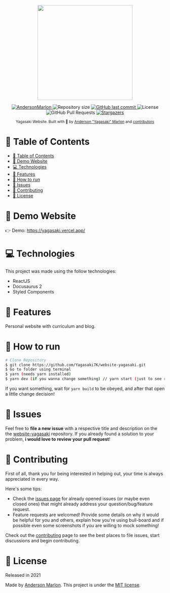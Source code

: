 <p align="center">
   <img src="https://github.com/Yagasaki7K.png" width="300"/>
</p>

<p align="center">
   <a href="https://www.linkedin.com/in/andersonmarlon/">
      <img alt="AndersonMarlon" src="https://img.shields.io/badge/-AndersonMarlon-5965e0?style=flat&logo=Linkedin&logoColor=white" />
   </a>
  <img alt="Repository size" src="https://img.shields.io/github/repo-size/Yagasaki7K/website-yagasaki?color=5965e0">

  <a href="https://github.com/Yagasaki7K/website-yagasaki/commits/master">
    <img alt="GitHub last commit" src="https://img.shields.io/github/last-commit/Yagasaki7K/website-yagasaki?color=5965e0">
  </a>
  <img alt="License" src="https://img.shields.io/badge/license-MIT-5965e0">
  <img alt="GitHub Pull Requests" src="https://img.shields.io/github/issues-pr/Yagasaki7K/website-yagasaki?color=5965e0" />
  <a href="https://github.com/Yagasaki7K/website-yagasaki/stargazers">
    <img alt="Stargazers" src="https://img.shields.io/github/stars/Yagasaki7K/website-yagasaki?color=5965e0&logo=github">
  </a>
</p>

<div align="center">
  <sub>Yagasaki Website. Built with 💜 by
    <a href="https://github.com/Yagasaki7K">Anderson "Yagasaki" Marlon</a> and
    <a href="https://github.com/Yagasaki7K/website-yagasaki/graphs/contributors">
      contributors
    </a>
  </sub>
</div>

# 📌 Table of Contents

- [📌 Table of Contents](#-table-of-contents)
- [👀 Demo Website](#-demo-website)
- [💻 Technologies](#-technologies)
- [🚀 Features](#-features)
- [🚧 How to run](#-how-to-run)
- [🐛 Issues](#-issues)
- [🎉 Contributing](#-contributing)
- [📕 License](#-license)

# 👀 Demo Website

👉  Demo: https://yagasaki.vercel.app/

# 💻 Technologies

This project was made using the follow technologies:

* ReactJS
* Docusaurus 2
* Styled Components

# 🚀 Features

Personal website with curriculum and blog.

# 🚧 How to run

```bash
# Clone Repository
$ git clone https://github.com/Yagasaki7K/website-yagasaki.git
$ Go to folder using terminal
$ yarn (needs yarn installed)
$ yarn dev (if you wanna change something) // yarn start (just to see running)
```

If you want something, wait for `yarn build` to be obeyed, and after that open a little change decision!

# 🐛 Issues

Feel free to **file a new issue** with a respective title and description on the the [website-yagasaki](https://github.com/Yagasaki7K/website-yagasaki/issues) repository. If you already found a solution to your problem, **i would love to review your pull request**!

# 🎉 Contributing

First of all, thank you for being interested in helping out, your time is always appreciated in every way.

Here's some tips:

* Check the [issues page](https://github.com/Yagasaki7K/website-yagasaki/issues) for already opened issues (or maybe even closed ones) that might already address your question/bug/feature request.
* Feature requests are welcomed! Provide some details on why it would be helpful for you and others, explain how you're using bull-board and if possible even some screenshots if you are willing to mock something!

Check out the [contributing](./CONTRIBUTING.md) page to see the best places to file issues, start discussions and begin contributing.

# 📕 License

Released in 2021

Made by [Anderson Marlon](https://github.com/Yagasaki7K).
This project is under the [MIT license](./LICENSE).
